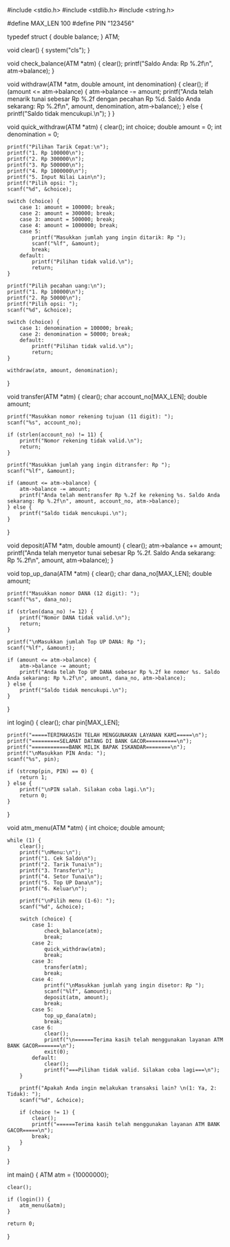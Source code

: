 #include <stdio.h>
#include <stdlib.h>
#include <string.h>

#define MAX_LEN 100
#define PIN "123456"

typedef struct {
    double balance;
} ATM;

void clear() {
    system("cls");
}

void check_balance(ATM *atm) {
    clear();
    printf("Saldo Anda: Rp %.2f\n", atm->balance);
}

void withdraw(ATM *atm, double amount, int denomination) {
    clear();
    if (amount <= atm->balance) {
        atm->balance -= amount;
        printf("Anda telah menarik tunai sebesar Rp %.2f dengan pecahan Rp %d. Saldo Anda sekarang: Rp %.2f\n", amount, denomination, atm->balance);
    } else {
        printf("Saldo tidak mencukupi.\n");
    }
}

void quick_withdraw(ATM *atm) {
    clear();
    int choice;
    double amount = 0;
    int denomination = 0;

    printf("Pilihan Tarik Cepat:\n");
    printf("1. Rp 100000\n");
    printf("2. Rp 300000\n");
    printf("3. Rp 500000\n");
    printf("4. Rp 1000000\n");
    printf("5. Input Nilai Lain\n");
    printf("Pilih opsi: ");
    scanf("%d", &choice);

    switch (choice) {
        case 1: amount = 100000; break;
        case 2: amount = 300000; break;
        case 3: amount = 500000; break;
        case 4: amount = 1000000; break;
        case 5: 
            printf("Masukkan jumlah yang ingin ditarik: Rp ");
            scanf("%lf", &amount);
            break;
        default:
            printf("Pilihan tidak valid.\n");
            return;
    }

    printf("Pilih pecahan uang:\n");
    printf("1. Rp 100000\n");
    printf("2. Rp 50000\n");
    printf("Pilih opsi: ");
    scanf("%d", &choice);

    switch (choice) {
        case 1: denomination = 100000; break;
        case 2: denomination = 50000; break;
        default:
            printf("Pilihan tidak valid.\n");
            return;
    }

    withdraw(atm, amount, denomination);
}

void transfer(ATM *atm) {
    clear();
    char account_no[MAX_LEN];
    double amount;

    printf("Masukkan nomor rekening tujuan (11 digit): ");
    scanf("%s", account_no);

    if (strlen(account_no) != 11) {
        printf("Nomor rekening tidak valid.\n");
        return;
    }

    printf("Masukkan jumlah yang ingin ditransfer: Rp ");
    scanf("%lf", &amount);

    if (amount <= atm->balance) {
        atm->balance -= amount;
        printf("Anda telah mentransfer Rp %.2f ke rekening %s. Saldo Anda sekarang: Rp %.2f\n", amount, account_no, atm->balance);
    } else {
        printf("Saldo tidak mencukupi.\n");
    }
}

void deposit(ATM *atm, double amount) {
    clear();
    atm->balance += amount;
    printf("Anda telah menyetor tunai sebesar Rp %.2f. Saldo Anda sekarang: Rp %.2f\n", amount, atm->balance);
}

void top_up_dana(ATM *atm) {
    clear();
    char dana_no[MAX_LEN];
    double amount;

    printf("Masukkan nomor DANA (12 digit): ");
    scanf("%s", dana_no);

    if (strlen(dana_no) != 12) {
        printf("Nomor DANA tidak valid.\n");
        return;
    }

    printf("\nMasukkan jumlah Top UP DANA: Rp ");
    scanf("%lf", &amount);

    if (amount <= atm->balance) {
        atm->balance -= amount;
        printf("Anda telah Top UP DANA sebesar Rp %.2f ke nomor %s. Saldo Anda sekarang: Rp %.2f\n", amount, dana_no, atm->balance);
    } else {
        printf("Saldo tidak mencukupi.\n");
    }
}

int login() {
    clear();
    char pin[MAX_LEN];

    printf("=====TERIMAKASIH TELAH MENGGUNAKAN LAYANAN KAMI=====\n");
    printf("=========SELAMAT DATANG DI BANK GACOR==========\n");
    printf("============BANK MILIK BAPAK ISKANDAR========\n");
    printf("\nMasukkan PIN Anda: ");
    scanf("%s", pin);

    if (strcmp(pin, PIN) == 0) {
        return 1;
    } else {
        printf("\nPIN salah. Silakan coba lagi.\n");
        return 0;
    }
}

void atm_menu(ATM *atm) {
    int choice;
    double amount;

    while (1) {
        clear();
        printf("\nMenu:\n");
        printf("1. Cek Saldo\n");
        printf("2. Tarik Tunai\n");
        printf("3. Transfer\n");
        printf("4. Setor Tunai\n");
        printf("5. Top UP Dana\n");
        printf("6. Keluar\n");

        printf("\nPilih menu (1-6): ");
        scanf("%d", &choice);

        switch (choice) {
            case 1:
                check_balance(atm);
                break;
            case 2:
                quick_withdraw(atm);
                break;
            case 3:
                transfer(atm);
                break;
            case 4:
                printf("\nMasukkan jumlah yang ingin disetor: Rp ");
                scanf("%lf", &amount);
                deposit(atm, amount);
                break;
            case 5:
                top_up_dana(atm);
                break;
            case 6:
                clear();
                printf("\n======Terima kasih telah menggunakan layanan ATM BANK GACOR=======\n");
                exit(0);
            default:
                clear();
                printf("===Pilihan tidak valid. Silakan coba lagi===\n");
        }

        printf("Apakah Anda ingin melakukan transaksi lain? \n(1: Ya, 2: Tidak): ");
        scanf("%d", &choice);

        if (choice != 1) {
            clear();
            printf("======Terima kasih telah menggunakan layanan ATM BANK GACOR=====\n");
            break;
        }
    }
}

int main() {
    ATM atm = {10000000};

    clear();

    if (login()) {
        atm_menu(&atm);
    }

    return 0;
}
